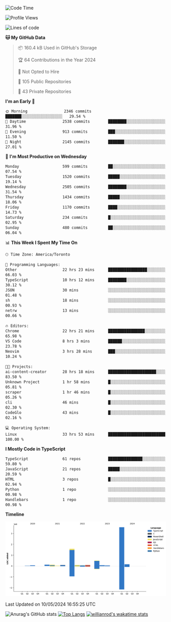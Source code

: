 <!--START_SECTION:waka-->
![Code Time](http://img.shields.io/badge/Code%20Time-1%2C544%20hrs%2028%20mins-blue)

![Profile Views](http://img.shields.io/badge/Profile%20Views-0-blue)

![Lines of code](https://img.shields.io/badge/From%20Hello%20World%20I%27ve%20Written-6.5%20million%20lines%20of%20code-blue)

**🐱 My GitHub Data** 

> 📦 160.4 kB Used in GitHub's Storage 
 > 
> 🏆 64 Contributions in the Year 2024
 > 
> 🚫 Not Opted to Hire
 > 
> 📜 105 Public Repositories 
 > 
> 🔑 43 Private Repositories 
 > 
**I'm an Early 🐤** 

```text
🌞 Morning                2346 commits        ███████░░░░░░░░░░░░░░░░░░   29.54 % 
🌆 Daytime                2538 commits        ████████░░░░░░░░░░░░░░░░░   31.96 % 
🌃 Evening                913 commits         ███░░░░░░░░░░░░░░░░░░░░░░   11.50 % 
🌙 Night                  2145 commits        ███████░░░░░░░░░░░░░░░░░░   27.01 % 
```
📅 **I'm Most Productive on Wednesday** 

```text
Monday                   599 commits         ██░░░░░░░░░░░░░░░░░░░░░░░   07.54 % 
Tuesday                  1520 commits        █████░░░░░░░░░░░░░░░░░░░░   19.14 % 
Wednesday                2505 commits        ████████░░░░░░░░░░░░░░░░░   31.54 % 
Thursday                 1434 commits        █████░░░░░░░░░░░░░░░░░░░░   18.06 % 
Friday                   1170 commits        ████░░░░░░░░░░░░░░░░░░░░░   14.73 % 
Saturday                 234 commits         █░░░░░░░░░░░░░░░░░░░░░░░░   02.95 % 
Sunday                   480 commits         ██░░░░░░░░░░░░░░░░░░░░░░░   06.04 % 
```


📊 **This Week I Spent My Time On** 

```text
🕑︎ Time Zone: America/Toronto

💬 Programming Languages: 
Other                    22 hrs 23 mins      █████████████████░░░░░░░░   66.03 % 
TypeScript               10 hrs 12 mins      ████████░░░░░░░░░░░░░░░░░   30.12 % 
JSON                     30 mins             ░░░░░░░░░░░░░░░░░░░░░░░░░   01.48 % 
sh                       18 mins             ░░░░░░░░░░░░░░░░░░░░░░░░░   00.93 % 
netrw                    13 mins             ░░░░░░░░░░░░░░░░░░░░░░░░░   00.66 % 

🔥 Editors: 
Chrome                   22 hrs 21 mins      ████████████████░░░░░░░░░   65.98 % 
VS Code                  8 hrs 3 mins        ██████░░░░░░░░░░░░░░░░░░░   23.78 % 
Neovim                   3 hrs 28 mins       ███░░░░░░░░░░░░░░░░░░░░░░   10.24 % 

🐱‍💻 Projects: 
ai-content-creator       28 hrs 18 mins      █████████████████████░░░░   83.50 % 
Unknown Project          1 hr 58 mins        █░░░░░░░░░░░░░░░░░░░░░░░░   05.81 % 
scraper                  1 hr 46 mins        █░░░░░░░░░░░░░░░░░░░░░░░░   05.26 % 
cli                      46 mins             █░░░░░░░░░░░░░░░░░░░░░░░░   02.30 % 
CodeGlo                  43 mins             █░░░░░░░░░░░░░░░░░░░░░░░░   02.16 % 

💻 Operating System: 
Linux                    33 hrs 53 mins      █████████████████████████   100.00 % 
```

**I Mostly Code in TypeScript** 

```text
TypeScript               61 repos            ███████████████░░░░░░░░░░   59.80 % 
JavaScript               21 repos            █████░░░░░░░░░░░░░░░░░░░░   20.59 % 
HTML                     3 repos             █░░░░░░░░░░░░░░░░░░░░░░░░   02.94 % 
Python                   1 repo              ░░░░░░░░░░░░░░░░░░░░░░░░░   00.98 % 
Handlebars               1 repo              ░░░░░░░░░░░░░░░░░░░░░░░░░   00.98 % 
```



**Timeline**

![Lines of Code chart](https://raw.githubusercontent.com/wise-introvert/wise-introvert/master/assets/bar_graph.png)


 Last Updated on 10/05/2024 16:55:25 UTC
<!--END_SECTION:waka-->

![Anurag's GitHub stats](https://github-readme-stats.vercel.app/api?username=wise-introvert&count_private=true&show_icons=true)
[![Top Langs](https://github-readme-stats.vercel.app/api/top-langs/?username=wise-introvert&langs_count=10)](https://github.com/anuraghazra/github-readme-stats)
[![willianrod's wakatime stats](https://github-readme-stats.vercel.app/api/wakatime?username=wiseintrovert)](https://github.com/anuraghazra/github-readme-stats)
